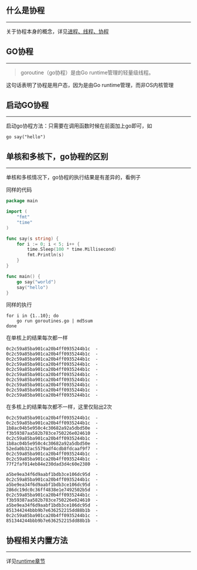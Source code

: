 ## **什么是协程**

---

关于协程本身的概念，详见[进程、线程、协程](/golang/other/concurrent/#_5)

## **GO协程**

---

> goroutine（go协程）是由Go runtime管理的轻量级线程。

这句话表明了协程是用户态，因为是由Go runtime管理，而非OS内核管理

## **启动GO协程**

---

启动go协程方法：只需要在调用函数时候在前面加上go即可，如

```text
go say("hello")
```

## **单核和多核下，go协程的区别**

---

单核和多核情况下，go协程的执行结果是有差异的，看例子

同样的代码

```go
package main

import (
	"fmt"
	"time"
)

func say(s string) {
	for i := 0; i < 5; i++ {
		time.Sleep(100 * time.Millisecond)
		fmt.Println(s)
	}
}

func main() {
	go say("world")
	say("hello")
}
```

同样的执行

```text
for i in {1..10}; do
    go run goroutines.go | md5sum
done
```

在单核上的结果每次都一样

```text
0c2c59a85ba901ca20b4ff0935244b1c  -
0c2c59a85ba901ca20b4ff0935244b1c  -
0c2c59a85ba901ca20b4ff0935244b1c  -
0c2c59a85ba901ca20b4ff0935244b1c  -
0c2c59a85ba901ca20b4ff0935244b1c  -
0c2c59a85ba901ca20b4ff0935244b1c  -
0c2c59a85ba901ca20b4ff0935244b1c  -
0c2c59a85ba901ca20b4ff0935244b1c  -
0c2c59a85ba901ca20b4ff0935244b1c  -
0c2c59a85ba901ca20b4ff0935244b1c  -
```

在多核上的结果每次都不一样，这里仅贴出2次

```text
0c2c59a85ba901ca20b4ff0935244b1c  -
0c2c59a85ba901ca20b4ff0935244b1c  -
1b8ac04b5e950c4c30682a92a5dbd50e  -
f3b59387aa582b783ce750226e024610  -
0c2c59a85ba901ca20b4ff0935244b1c  -
1b8ac04b5e950c4c30682a92a5dbd50e  -
52eda0b32ac5579adf4cdb8fdcaaf9f7  -
0c2c59a85ba901ca20b4ff0935244b1c  -
0c2c59a85ba901ca20b4ff0935244b1c  -
77f2faf014eb84e230dad3d4c60e2380  -
```

```text
a5be9ea34f6d9aabf1bdb3ce106dc95d  -
0c2c59a85ba901ca20b4ff0935244b1c  -
a5be9ea34f6d9aabf1bdb3ce106dc95d  -
286dc19dc0c36ff4838e1e7492502b5d  -
0c2c59a85ba901ca20b4ff0935244b1c  -
f3b59387aa582b783ce750226e024610  -
a5be9ea34f6d9aabf1bdb3ce106dc95d  -
851344244bbb9b7e636252215dd88b1b  -
0c2c59a85ba901ca20b4ff0935244b1c  -
851344244bbb9b7e636252215dd88b1b  -
```

## **协程相关内置方法**

---

详见[runtime章节](/golang/other/runtime/#_3)
